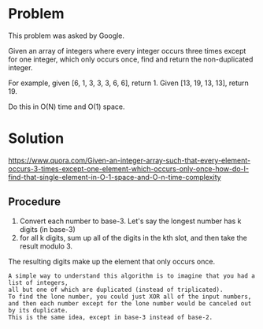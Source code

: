 # Problem

This problem was asked by Google.

Given an array of integers where every integer occurs three times except for one integer, which only occurs once, find and return the non-duplicated integer.

For example, given [6, 1, 3, 3, 3, 6, 6], return 1. Given [13, 19, 13, 13], return 19.

Do this in O(N) time and O(1) space.


# Solution

https://www.quora.com/Given-an-integer-array-such-that-every-element-occurs-3-times-except-one-element-which-occurs-only-once-how-do-I-find-that-single-element-in-O-1-space-and-O-n-time-complexity

## Procedure
1) Convert each number to base-3. Let's say the longest number has k digits (in base-3)
2) for all k digits, sum up all of the digits in the kth slot, and then take the result modulo 3.

The resulting digits make up the element that only occurs once.

```
A simple way to understand this algorithm is to imagine that you had a list of integers,
all but one of which are duplicated (instead of triplicated).
To find the lone number, you could just XOR all of the input numbers,
and then each number except for the lone number would be canceled out by its duplicate.
This is the same idea, except in base-3 instead of base-2.
```